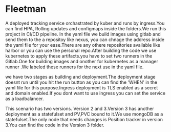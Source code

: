 # Fleetman

A deployed tracking service orchastrated by kuber and runs by ingress.You can find HPA, Rolling updates and configmaps inside the folders.We run this project in CI/CD pipeline. In the yaml file we build images using gitlab and send them to the a repositoy like nexus, you can chnage the address inside the yaml file for your ease.There are any othere repositories available like harbor or you can use the personal repo.After building the code we use kubernetes to apply these artifacts.you have to set two runners in the Gitlab.One for building images and onother for kubernetes as a manager runner .We labeled these runners for the next use in the yaml file.


we have two stages as building and deployment.The deployment stage doesnt run until you hit the run button as you can find the 'WHEN' in the yaml file for this purpose.Ingress deployment is TLS enabled as a secret and domain enabled.If you dont want to use ingress you can set the service as a loadbalancer.


This scenario has two versions. Version 2 and 3.Version 3 has another deployment as a statefulset and PV,PVC bound to it.We use mongoDB as a statefulset.The only  node that needs changes is Position tracker in version 3.You can find the code in the Version 3 folder.
